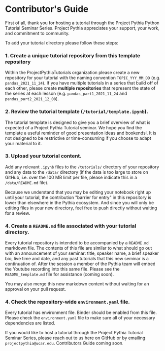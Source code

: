 # Contributor's Guide

First of all, thank you for hosting a tutorial through the Project Pythia Python Tutorial Seminar Series. Project Pythia appreciates your support, your work, and commitment to community.


To add your tutorial directory please follow these steps:

### 1. Create a unique tutorial repository from this template repository
Within the ProjectPythiaTutorials organization please create a new repository for your tutorial with the naming convention `TOPIC_YYY_MM_DD` (e.g. `pandas_2021_11_24`). If you have multiple tutorials in a series that build off of each other, please create **multiple repositories** that represent the state of the series at each lesson (e.g. `pandas_part1_2021_11_24` and `pandas_part2_2021_12_08`). 

### 2. Review the tutorial template (`/tutorial/template.ipynb`).
The tutorial template is designed to give you a brief overview of what is expected of a Project Pythia Tutorial seminar. We hope you find the template a useful reminder of good presentation ideas and bookendsl. It is not designed to be restrictive or time-consuming if you choose to adapt your material to it.

### 3. Upload your tutorial content.
Add any relevant `.ipynb` files to the `/tutorials/` directory of your repository and any data to the `/data/` directory (if the data is too large to store on GitHub, i.e. over the 100 MB limit per file, please indicate this in a `/data/README.md` file).

Because we understand that you may be editing your notebook right up until your tutorial, the contribution "barrier for entry" in this repository is lower than elsewhere in the Pythia ecosystem. And since you will only be editing files in your new directory, feel free to push directly without waiting for a review.

### 4. Create a `README.md` file associated with your tutorial directory.
Every tutorial repository is intended to be accompanied by a `README.md` markdown file. The contents of this file are similar to what should go out with an announcement of your seminar: title, speaker name, a brief speaker bio, live time and date, and any past tutorials that this new seminar is a continuation of. After the session a member of the Pythia team will embed the Youtube recording into this same file. Please see the `README_template.md` file for assistance (coming soon).

You may also merge this new markdown content without waiting for an approval on your pull request.

### 4. Check the repository-wide `environment.yaml` file.
Every tutorial has environment file. Binder should be enabled from this file. Please check the `environment.yaml` file to make sure all of your necessary dependencies are listed.


If you would like to host a tutorial through the Project Pythia Tutorial Seminar Series, please reach out to us here on GitHub or by emailing `projectpythia@ucar.edu`. Contributors Guide coming soon.
